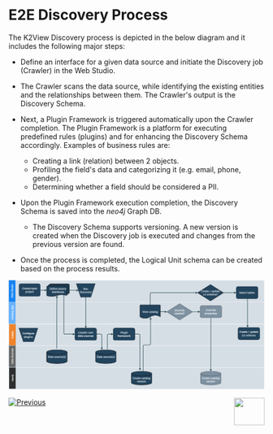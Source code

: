 <web>

# E2E Discovery Process

The K2View Discovery process is depicted in the below diagram and it includes the following major steps:

* Define an interface for a given data source and initiate the Discovery job (Crawler) in the Web Studio.
* The Crawler scans the data source, while identifying the existing entities and the relationships between them. The Crawler's output is the Discovery Schema.
* Next, a Plugin Framework is triggered automatically upon the Crawler completion. The Plugin Framework is a platform for executing predefined rules (plugins) and for enhancing the Discovery Schema accordingly. Examples of business rules are: 
  * Creating a link (relation) between 2 objects.
  * Profiling the field's data and categorizing it (e.g. email, phone, gender).
  * Determining whether a field should be considered a PII.


* Upon the Plugin Framework execution completion, the Discovery Schema is saved into the *neo4j* Graph DB. 

  * The Discovery Schema supports versioning. A new version is created when the Discovery job is executed and changes from the previous version are found.
* Once the process is completed, the Logical Unit schema can be created based on the process results.

![](images/DiscoveryE2E.png)



[![Previous](/articles/images/Previous.png)](02_catalog_vocabulary.md)[<img align="right" width="60" height="54" src="/articles/images/Next.png">](04_plugin_framework.md) 

</web>
